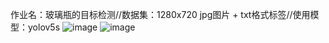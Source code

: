 作业名：玻璃瓶的目标检测//数据集：1280x720 jpg图片 + txt格式标签//使用模型：yolov5s
![image](https://user-images.githubusercontent.com/69032702/132656027-d4280b7f-c71a-44ec-be58-62ea1b8c7c88.png)
![image](https://user-images.githubusercontent.com/69032702/132656069-3f2a362c-dbcf-4fce-9da8-94d24bc91f6c.png)
